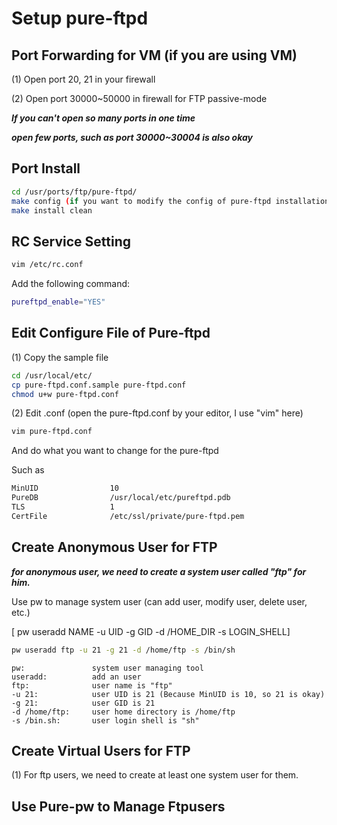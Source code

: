 # Setup pure-ftpd
## Port Forwarding for VM (if you are using VM)
(1) Open port 20, 21 in your firewall

(2) Open port 30000~50000 in firewall for FTP passive-mode

***If you can't open so many ports in one time***

***open few ports, such as port 30000~30004 is also okay***

## Port Install
```bash
cd /usr/ports/ftp/pure-ftpd/
make config (if you want to modify the config of pure-ftpd installation)
make install clean
```

## RC Service Setting
```bash
vim /etc/rc.conf
```
Add the following command:
```bash
pureftpd_enable="YES"
```
## Edit Configure File of Pure-ftpd
(1) Copy the sample file
```bash
cd /usr/local/etc/
cp pure-ftpd.conf.sample pure-ftpd.conf
chmod u+w pure-ftpd.conf
```
(2) Edit .conf (open the pure-ftpd.conf by your editor, I use "vim" here)
```bash
vim pure-ftpd.conf
```
And do what you want to change for the pure-ftpd

Such as
```bash
MinUID                10
PureDB                /usr/local/etc/pureftpd.pdb
TLS                   1
CertFile              /etc/ssl/private/pure-ftpd.pem
```

## Create Anonymous User for FTP
***for anonymous user, we need to create a system user called "ftp" for him.***

Use pw to manage system user (can add user, modify user, delete user, etc.)

[ pw useradd NAME -u UID -g GID -d /HOME_DIR -s LOGIN_SHELL]
```bash
pw useradd ftp -u 21 -g 21 -d /home/ftp -s /bin/sh
```
```
pw:               system user managing tool
useradd:          add an user
ftp:              user name is "ftp"
-u 21:            user UID is 21 (Because MinUID is 10, so 21 is okay)
-g 21:            user GID is 21
-d /home/ftp:     user home directory is /home/ftp
-s /bin.sh:       user login shell is "sh" 
```

## Create Virtual Users for FTP
(1) For ftp users, we need to create at least one system user for them.

## Use Pure-pw to Manage Ftpusers
